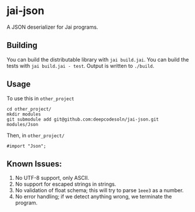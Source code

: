 # jai-json

A JSON deserializer for Jai programs.

## Building

You can build the distributable library with `jai build.jai`. You can build the
tests with `jai build.jai - test`. Output is written to `./build`.

## Usage

To use this in `other_project`

```
cd other_project/
mkdir modules
git submodule add git@github.com:deepcodesoln/jai-json.git modules/Json
```

Then, in `other_project/`

```
#import "Json";
```

## Known Issues:

1. No UTF-8 support, only ASCII.
1. No support for escaped strings in strings.
1. No validation of float schema; this will try to parse `1eee3` as a number.
1. No error handling; if we detect anything wrong, we terminate the program.

